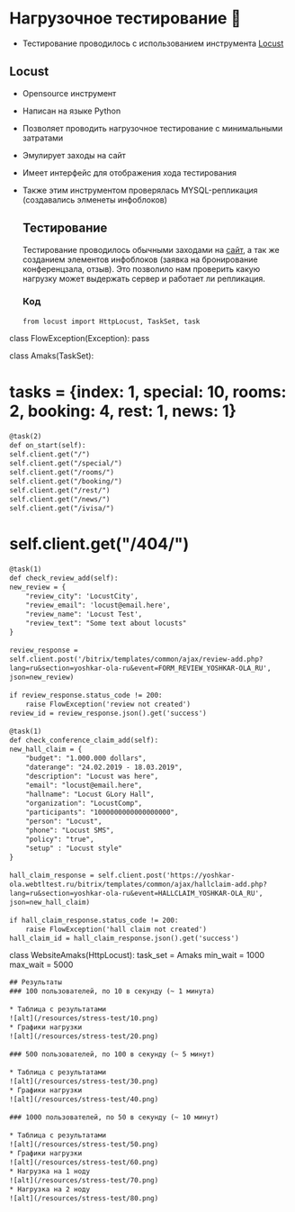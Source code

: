 # Нагрузочное тестирование :hammer:

* Тестирование проводилось с использованием инструмента [Locust](https://locust.io)

## Locust
* Opensource инструмент
* Написан на языке Python
* Позволяет проводить нагрузочное тестирование с минимальными затратами
* Эмулирует заходы на сайт
* Имеет интерфейс для отображения хода тестирования
* Также этим инструментом проверялась MYSQL-репликация (создавались элменеты инфоблоков)


  ## Тестирование
  Тестирование проводилось обычными заходами на [сайт](https://yoshkar-ola.amaks-hotels.ru), а так же созданием элементов инфоблоков (заявка на бронирование конференцзала, отзыв). Это позволило нам проверить какую нагрузку может выдержать сервер и работает ли репликация.
  ### Код
  ```
  from locust import HttpLocust, TaskSet, task

class FlowException(Exception):
   pass

class Amaks(TaskSet):
#    tasks = {index: 1, special: 10, rooms: 2, booking: 4, rest: 1, news: 1}
    @task(2)
    def on_start(self):
	self.client.get("/")
	self.client.get("/special/")
	self.client.get("/rooms/")
	self.client.get("/booking/")
	self.client.get("/rest/")
	self.client.get("/news/")
	self.client.get("/ivisa/")
#	self.client.get("/404/")

    @task(1)
    def check_review_add(self):
	new_review = {
	    "review_city": 'LocustCity',
	    "review_email": 'locust@email.here',
	    "review_name": 'Locust Test',
	    "review_text": "Some text about locusts"
	}

	review_response = self.client.post('/bitrix/templates/common/ajax/review-add.php?lang=ru&section=yoshkar-ola-ru&event=FORM_REVIEW_YOSHKAR-OLA_RU', json=new_review)

	if review_response.status_code != 200:
	    raise FlowException('review not created')
	review_id = review_response.json().get('success')

    @task(1)
    def check_conference_claim_add(self):
	new_hall_claim = {
	    "budget": "1.000.000 dollars",
	    "daterange": "24.02.2019 - 18.03.2019",
	    "description": "Locust was here",
	    "email": "locust@email.here",
	    "hallname": "Locust GLory Hall",
	    "organization": "LocustComp",
	    "participants": "1000000000000000000",
	    "person": "Locust",
	    "phone": "Locust SMS",
	    "policy": "true",
	    "setup" : "Locust style"
	}

	hall_claim_response = self.client.post('https://yoshkar-ola.webtltest.ru/bitrix/templates/common/ajax/hallclaim-add.php?lang=ru&section=yoshkar-ola-ru&event=HALLCLAIM_YOSHKAR-OLA_RU', json=new_hall_claim)

	if hall_claim_response.status_code != 200:
	    raise FlowException('hall claim not created')
	hall_claim_id = hall_claim_response.json().get('success')

class WebsiteAmaks(HttpLocust):
    task_set = Amaks
    min_wait = 1000
    max_wait = 5000
  ```
## Результаты
### 100 пользователей, по 10 в секунду (~ 1 минута)

* Таблица с результатами
![alt](/resources/stress-test/10.png)
* Графики нагрузки
![alt](/resources/stress-test/20.png)

### 500 пользователей, по 100 в секунду (~ 5 минут)

* Таблица с результатами
![alt](/resources/stress-test/30.png)
* Графики нагрузки
![alt](/resources/stress-test/40.png)

### 1000 пользователей, по 50 в секунду (~ 10 минут)

* Таблица с результатами
![alt](/resources/stress-test/50.png)
* Графики нагрузки
![alt](/resources/stress-test/60.png)
* Нагрузка на 1 ноду
![alt](/resources/stress-test/70.png)
* Нагрузка на 2 ноду
![alt](/resources/stress-test/80.png)
